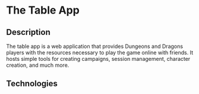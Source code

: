 # The Table App
## Description
The table app is a web application that provides Dungeons and Dragons players with the resources
necessary to play the game online with friends. It hosts simple tools for creating campaigns, session management, character creation, and much more.

## Technologies
